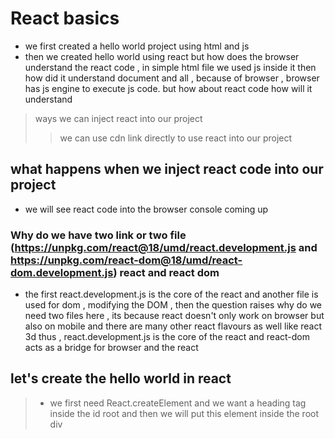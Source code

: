 
# React basics 

* we first created a hello world project using html and js 
* then we created hello world using react but how does the browser understand the react code , in simple html file we used js inside it then how did it understand document and all , because of browser , browser has js engine to execute js code. but how about react code how will it understand 

> ways we can inject react into our project
>> we can use cdn link directly to use react into our project

## what happens when we inject react code into our project
* we will see react code into the browser console coming up 

### Why do we have two link or two file (https://unpkg.com/react@18/umd/react.development.js and https://unpkg.com/react-dom@18/umd/react-dom.development.js) react and react dom
* the first react.development.js is the core of the react and another file is used for dom , modifying the DOM , then the question raises why do we need two files here , its because  react doesn't only work on browser but also on mobile and there are many other react flavours as well like react 3d thus , react.development.js is the core of the react and react-dom acts as a bridge for browser and the react 

## let's create the hello world in react 
> - we first need React.createElement and we want a heading tag inside the id root and then we will put this element inside the root div  

